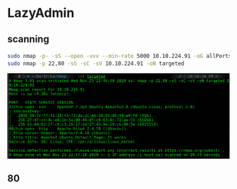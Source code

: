 # LazyAdmin

## scanning

```bash
sudo nmap -p- -sS --open -vvv --min-rate 5000 10.10.224.91 -oG allPorts
sudo nmap -p 22,80 -sS -sC -sV 10.10.224.91 -oN targeted
```

![224951.png](224951.png)

## 80

